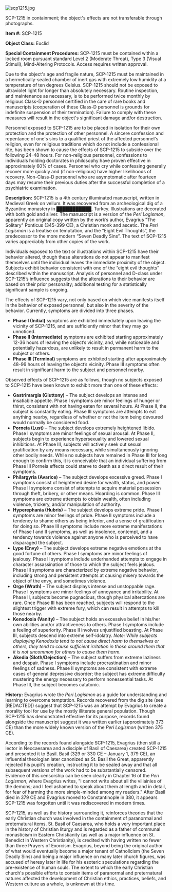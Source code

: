 ![scp1215.jpg](http://scp-wiki.wdfiles.com/local--files/scp-1215/scp1215.jpg)

SCP-1215 in containment; the object's effects are not transferable through photographs.

**Item #:** SCP-1215

**Object Class:** Euclid

**Special Containment Procedures:** SCP-1215 must be contained within a locked room pursuant standard Level 2 (Moderate Threat), Type 3 (Visual Stimuli), Mind-Altering Protocols. Access requires written approval.

Due to the object's age and fragile nature, SCP-1215 must be maintained in a hermetically-sealed chamber of inert gas with extremely low humidity at a temperature of ten degrees Celsius. SCP-1215 should not be exposed to ultraviolet light for longer than absolutely necessary. Routine inspection, and maintenance as necessary, is to be performed twice monthly by religious Class-D personnel certified in the care of rare books and manuscripts (cooperation of these Class-D personnel is grounds for indefinite suspension of their termination). Failure to comply with these measures will result in the object's significant damage and/or destruction.

Personnel exposed to SCP-1215 are to be placed in isolation for their own protection and the protection of other personnel. A sincere confession and repentance of one's sins to a qualified priest of the affected personnel's religion, even for religious traditions which do not include a confessional rite, has been shown to cause the effects of SCP-1215 to subside over the following 24-48 hours. For non-religious personnel, confessions to individuals holding doctorates in philosophy have proven effective in approximately 60% of cases. Personnel who cry while confessing generally recover more quickly and (if non-religious) have higher likelihoods of recovery. Non-Class-D personnel who are asymptomatic after fourteen days may resume their previous duties after the successful completion of a psychiatric examination.

**Description:** SCP-1215 is a 4th century illuminated manuscript, written in Medieval Greek on vellum. It was recovered from an archeological dig of a Byzantine monastery in ███████████, Turkey. Illustrations are decorated with both gold and silver. The manuscript is a version of the _Peri Logismon_, apparently an original copy written by the work’s author, Evagrius "The Solitary" Ponticus (345-399 CE), a Christian monk and ascetic. The _Peri Logismon_ is a treatise on temptation, and the “Eight Evil Thoughts”, the predecessor to the more modern “Seven Deadly Sins”. The text of SCP-1215 varies appreciably from other copies of the work.

Individuals exposed to the text or illustrations within SCP-1215 have their behavior altered, though these alterations do not appear to manifest themselves until the individual leaves the immediate proximity of the object. Subjects exhibit behavior consistent with one of the “eight evil thoughts” described within the manuscript. Analysis of personnel and D-class under SCP-1215’s influence suggests that the alterations to their behavior are based on their prior personality; additional testing for a statistically significant sample is ongoing.

The effects of SCP-1215 vary, not only based on which vice manifests itself in the behavior of exposed personnel, but also in the severity of the behavior. Currently, symptoms are divided into three phases.

*   **Phase I (Initial)** symptoms are exhibited immediately upon leaving the vicinity of SCP-1215, and are sufficiently minor that they may go unnoticed.
*   **Phase II (Intermediate)** symptoms are exhibited starting approximately 12-36 hours of leaving the object’s vicinity, and, while noticeable and potentially hazardous, are unlikely to result in permanent harm to the subject or others.
*   **Phase III (Terminal)** symptoms are exhibited starting after approximately 48-96 hours of leaving the object’s vicinity. Phase III symptoms often result in significant harm to the subject and personnel nearby.

Observed effects of SCP-1215 are as follows, though no subjects exposed to SCP-1215 have been known to exhibit more than one of these effects:

*   **Gastrimargia (Gluttony)** – The subject develops an intense and insatiable appetite. Phase I symptoms are minor feelings of hunger or thirst, consistent with not having eaten for several hours. At Phase II, the subject is constantly eating. Phase III symptoms are attempts to eat anything nearby, regardless of whether or not the item being devoured would normally be considered food.
*   **Porneia (Lust)** – The subject develops extremely heightened libido. Phase I symptoms are minor feelings of sexual arousal. At Phase II, subjects begin to experience hypersexuality and lowered sexual inhibitions. At Phase III, subjects will actively seek out sexual gratification by any means necessary, while simultaneously ignoring other bodily needs. While no subjects have remained in Phase III for long enough to confirm this, it is conceivable that an individual suffering from Phase III Porneia effects could starve to death as a direct result of their symptoms.
*   **Philargyria (Avarice)** – The subject develops excessive greed. Phase I symptoms consist of heightened desire for wealth, status, and power. Phase II symptoms consist of attempts to acquire material possession through theft, bribery, or other means. Hoarding is common. Phase III symptoms are extreme attempts to obtain wealth, often including violence, trickery, and/or manipulation of authority.
*   **Hyperephania (Hubris)** – The subject develops extreme pride. Phase I symptoms are minor feelings of pride. Phase II symptoms include a tendency to shame others as being inferior, and a sense of gratification for doing so. Phase III symptoms include more extreme manifestations of Phase I and II symptoms, as well as insolence, contempt, and a tendency towards violence against anyone who is perceived to have disparaged the subject.
*   **Lype (Envy)** – The subject develops extreme negative emotions at the good fortune of others. Phase I symptoms are minor feelings of jealousy. Phase II symptoms include underhanded attempts to engage in character assassination of those to which the subject feels jealous. Phase III symptoms are characterized by extreme negative behavior, including strong and persistent attempts at causing misery towards the object of the envy, and sometimes violence.
*   **Orge (Wrath)** – The subject displays intense and unstoppable rage. Phase I symptoms are minor feelings of annoyance and irritability. At Phase II, subjects become pugnacious, though physical altercations are rare. Once Phase III has been reached, subjects will respond to the slightest trigger with extreme fury, which can result in attempts to kill those nearby.
*   **Kenodoxia (Vanity)** – The subject holds an excessive belief in his/her own abilities and/or attractiveness to others. Phase I symptoms include a feeling of superiority. Phase II involves unjustified boasting. At Phase III, subjects descend into extreme self-idolatry. _Note: While subjects displaying Kenodoxia tend to not cause direct harm to themselves or others, they tend to cause sufficient irritation in those around them that it is not uncommon for others to cause them harm._
*   **Akedia (Sloth/Dejection)** – The subject suffers from extreme laziness and despair. Phase I symptoms include procrastination and minor feelings of sadness. Phase II symptoms are consistent with extreme cases of general depressive disorder; the subject has extreme difficulty mustering the energy necessary to perform nonessential tasks. At Phase III, the subject becomes catatonic.

**History:** Evagrius wrote the _Peri Logismon_ as a guide for understanding and learning to overcome temptation. Records recovered from the dig site (see \[REDACTED\]) suggest that SCP-1215 was an attempt by Evagrius to create a morality tool for use by the mostly illiterate general population. Though SCP-1215 has demonstrated effective for its purpose, records found alongside the manuscript suggest it was written earlier (approximately 373 CE) than the more widely known version of the _Peri Logismon_ (written 375 CE).

According to the records found alongside SCP-1215, Evagrius (then still a lector in Neocaesarea and a disciple of Basil of Caesarea) created SCP-1215 and presented it to Basil. Basil (329 or 330 CE – January 1, 379 CE), an influential theologian later canonized as St. Basil the Great, apparently rejected his pupil's creation, instructing it to be sealed away and that all subsequent versions of the work had to be substantially censored. Evidence of this censorship can be seen clearly in Chapter 16 of the _Peri Logismon_, where Evagrius writes, "I cannot write about all the villainies of the demons; and I feel ashamed to speak about them at length and in detail, for fear of harming the more simple-minded among my readers." After Basil died in 379 CE and Evagrius moved to Constantinople in 380, it appears SCP-1215 was forgotten until it was rediscovered in modern times.

SCP-1215, as well as the history surrounding it, reinforces theories that the early Christian church was involved in the containment of paranormal and preternatural items. St. Basil of Caesarea, who holds a very important place in the history of Christian liturgy and is regarded as a father of communal monasticism in Eastern Christianity (as well as a major influence on St. Benedict in Western Christianity), is credited with having written no fewer than three Prayers of Exorcism. Evagrius, beyond being the original author of what would eventually become a major tenant of Catholicism (the Seven Deadly Sins) and being a major influence on many later church figures, was accused of heresy later in life for his esoteric speculations regarding the pre-existence of human souls. The extent to which the early Christian church's possible efforts to contain items of paranormal and preternatural natures affected the development of Christian ethics, practices, beliefs, and Western culture as a whole, is unknown at this time.